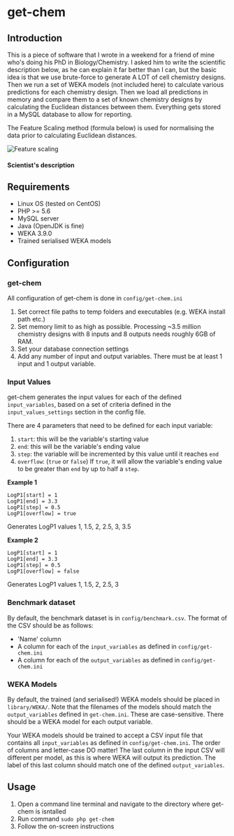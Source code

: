 # get-chem

## Introduction

This is a piece of software that I wrote in a weekend for a friend of mine who's doing his PhD in Biology/Chemistry. I asked him to write the scientific description below, as he can explain it far better than I can, but the basic idea is that we use brute-force to generate A LOT of cell chemistry designs. Then we run a set of WEKA models (not included here) to calculate various predictions for each chemistry design. Then we load all predictions in memory and compare them to a set of known chemistry designs by calculating the Euclidean distances between them. Everything gets stored in a MySQL database to allow for reporting.

The Feature Scaling method (formula below) is used for normalising the data prior to calculating Euclidean distances.

![Feature scaling](https://wikimedia.org/api/rest_v1/media/math/render/svg/358923abc154221bb5022fc329061f6fc4dcc69f)

#### Scientist's description


## Requirements

- Linux OS (tested on CentOS)
- PHP >= 5.6
- MySQL server
- Java (OpenJDK is fine)
- WEKA 3.9.0
- Trained serialised WEKA models

## Configuration

### get-chem

All configuration of get-chem is done in `config/get-chem.ini`

1. Set correct file paths to temp folders and executables (e.g. WEKA install path etc.)
2. Set memory limit to as high as possible. Processing ~3.5 million chemistry designs with 8 inputs and 8 outputs needs roughly 6GB of RAM.
3. Set your database connection settings
4. Add any number of input and output variables. There must be at least 1 input and 1 output variable.

### Input Values

get-chem generates the input values for each of the defined `input_variables`, based on a set of criteria defined in the `input_values_settings` section in the config file.

There are 4 parameters that need to be defined for each input variable:

1. `start`: this will be the variable's starting value
2. `end`: this will be the variable's ending value
3. `step`: the variable will be incremented by this value until it reaches `end`
4. `overflow`: (`true` or `false`) If `true`, it will allow the variable's ending value to be greater than `end` by up to half a `step`.

**Example 1**
```
LogP1[start] = 1
LogP1[end] = 3.3
LogP1[step] = 0.5
LogP1[overflow] = true
```
Generates LogP1 values 1, 1.5, 2, 2.5, 3, 3.5

**Example 2**
```
LogP1[start] = 1
LogP1[end] = 3.3
LogP1[step] = 0.5
LogP1[overflow] = false
```
Generates LogP1 values 1, 1.5, 2, 2.5, 3

### Benchmark dataset

By default, the benchmark dataset is in `config/benchmark.csv`. The format of the CSV should be as follows:
- 'Name' column
- A column for each of the `input_variables` as defined in `config/get-chem.ini`
- A column for each of the `output_variables` as defined in `config/get-chem.ini`

### WEKA Models

By default, the trained (and serialised!) WEKA models should be placed in `library/WEKA/`. Note that the filenames of the models should match the `output_variables` defined in `get-chem.ini`. These are case-sensitive. There should be a WEKA model for each output variable.

Your WEKA models should be trained to accept a CSV input file that contains all `input_variables` as defined in `config/get-chem.ini`. The order of columns and letter-case DO matter! The last column in the input CSV will different per model, as this is where WEKA will output its prediction. The label of this last column should match one of the defined `output_variables`.

## Usage

1. Open a command line terminal and navigate to the directory where get-chem is isntalled
2. Run command `sudo php get-chem`
3. Follow the on-screen instructions

